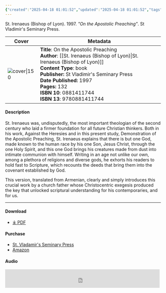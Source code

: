```yaml
---
{"created":"2025-04-18 01:01:52","updated":"2025-04-18 01:01:52","tags":["patristics","theology","dogmatics"],"dg-publish":true,"dg-hide":true,"permalink":"/01-library/on-the-apostolic-preaching-saint-irenaeus/","hide":true,"dgPassFrontmatter":true,"noteIcon":""}
---
```


St. Irenaeus (Bishop of Lyon). 1997. *"On the Apostolic Preaching"*. St Vladimir's Seminary Press.

| Cover                                                                                                                       | Metadata                                                                  
| --------------------------------------------------------------------------------------------------------------------------- |  --- |
| ![cover\|150](http://books.google.com/books/content?id=c69z7MKHaYMC&printsec=frontcover&img=1&zoom=1&edge=curl&source=gbs_api) | **Title**: On the Apostolic Preaching<br>**Author**: [[St. Irenaeus (Bishop of Lyon)\|St. Irenaeus (Bishop of Lyon)]]<br>**Content Type**: book<br>**Publisher:** St Vladimir's Seminary Press<br>**Date Published:** 1997<br>**Pages:** 132<br>**ISBN 10**: 0881411744 <br>**ISBN 13**: 9780881411744

#### Description
St. Irenaeus was, undisputedly, the most important theologian of the second century who laid a firmer foundation for all future Christian thinkers. Both in his work, Against the Heresies and in this present study, Demonstration of the Apostolic Preaching, St. Irenaeus explains that there is but one God, made known to the human race by his one Son, Jesus Christ, through the one Holy Spirit, and this one God brings his creatures made from dust into intimate communion with himself. Writing in an age not unlike our own, among a plethora of religions and diverse gods, he exhorts his readers to hold fast to Scripture, which recounts the deeds that bring them into the covenant established by God.

This version, translated from Armenian, clearly and simply introduces this crucial work by a church father whose Christocentric exegesis produced the key that unlocked scriptural understanding for his contemporaries, and for us.

---

#### Download
- [⤓ PDF](https://mega.nz/file/KIxyCCTb#ghpWDodsVYQBK3lWC69hw_K0MaKprMNWJbVZZseDzVI)

#### Purchase
- [St. Vladamir's Seminary Press](https://svspress.com/on-the-apostolic-preaching-st-irenaeus-of-lyons/)
- [Amazon](https://amzn.to/4irjyIW)

#### Audio
<iframe src="https://archive.org/embed/demonstration_apostolic_preaching_2110_librivox" width="500" height="60" frameborder="0" webkitallowfullscreen="true" mozallowfullscreen="true" allowfullscreen></iframe>

